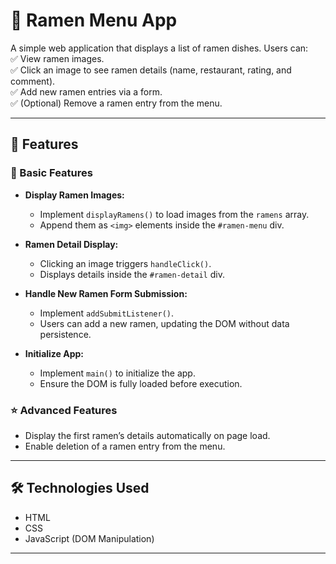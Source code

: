 # 🍜 Ramen Menu App  

A simple web application that displays a list of ramen dishes. Users can:  
✅ View ramen images.  
✅ Click an image to see ramen details (name, restaurant, rating, and comment).  
✅ Add new ramen entries via a form.   
✅ (Optional) Remove a ramen entry from the menu.  

---

## 📌 Features  

### 🔹 Basic Features  
- **Display Ramen Images:**  
  - Implement `displayRamens()` to load images from the `ramens` array.  
  - Append them as `<img>` elements inside the `#ramen-menu` div.  

- **Ramen Detail Display:**  
  - Clicking an image triggers `handleClick()`.  
  - Displays details inside the `#ramen-detail` div.  

- **Handle New Ramen Form Submission:**  
  - Implement `addSubmitListener()`.  
  - Users can add a new ramen, updating the DOM without data persistence.  

- **Initialize App:**  
  - Implement `main()` to initialize the app.  
  - Ensure the DOM is fully loaded before execution.  

### ⭐ Advanced Features  
- Display the first ramen’s details automatically on page load.   
- Enable deletion of a ramen entry from the menu.  

---

## 🛠️ Technologies Used  
- HTML  
- CSS  
- JavaScript (DOM Manipulation)  

---


